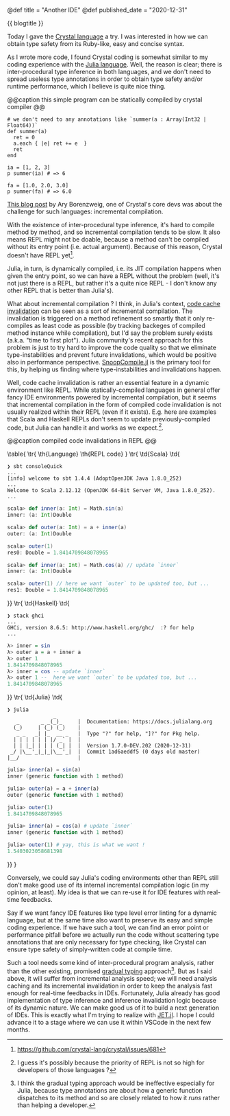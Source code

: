@def title = "Another IDE"
@def published_date = "2020-12-31"

{{ blogtitle }}

Today I gave the [Crystal language](https://crystal-lang.org/) a try.
I was interested in how we can obtain type safety from its Ruby-like, easy and concise syntax.

As I wrote more code, I found Crystal coding is somewhat similar to my coding experience with the [Julia language](https://julialang.org/).
Well, the reason is clear; there is inter-procedural type inference in both languages, and we don't need to spread useless type annotations in order to obtain type safety and/or runtime performance, which I believe is quite nice thing.

@@caption this simple program can be statically compiled by crystal compiler @@

```cr
# we don't need to any annotations like `summer(a : Array(Int32 | Float64))`
def summer(a)
  ret = 0
  a.each { |e| ret += e  }
  ret
end

ia = [1, 2, 3]
p summer(ia) # => 6

fa = [1.0, 2.0, 3.0]
p summer(fa) # => 6.0
```

[This blog post](https://crystal-lang.org/2014/12/06/another-language.html) by Ary Borenzweig, one of Crystal's core devs was about the challenge for such languages: incremental compilation.

With the existence of inter-procedural type inference, it's hard to compile method by method, and so incremental compilation tends to be slow. It also means REPL might not be doable, because a method can't be compiled without its entry point (i.e. actual argument). Because of this reason, Crystal doesn't have REPL yet[^1].

Julia, in turn, is dynamically compiled, i.e. its JIT compilation happens when given the entry point, so we can have a REPL without the problem (well, it's not just there is a REPL, but rather it's a quite nice REPL - I don't know any other REPL that is better than Julia's).

What about incremental compilation ? I think, in Julia's context, [code cache invalidation](https://julialang.org/blog/2020/08/invalidations/) can be seen as a sort of incremental compilation.
The invalidation is triggered on a method refinement so smartly that it only re-compiles as least code as possible (by tracking backeges of compiled method instance while compilation), but I'd say the problem surely exists (a.k.a. "time to first plot").
Julia community's recent approach for this problem is just to try hard to improve the code quality so that we eliminate type-instabilities and prevent future invalidations, which would be positive also in performance perspective. [SnoopCompile.jl](https://github.com/timholy/SnoopCompile.jl) is the primary tool for this, by helping us finding where type-instabilities and invalidations happen.

Well, code cache invalidation is rather an essential feature in a dynamic environment like REPL.
While statically-compiled languages in general offer fancy IDE environments powered by incremental compilation, but it seems that incremental compilation in the form of compiled code invalidation is not usually realized within their REPL (even if it exists).
E.g. here are examples that Scala and Haskell REPLs don't seem to update previously-compiled code, but Julia can handle it and works as we expect.[^2].

@@caption compiled code invalidations in REPL @@

\table{
  \tr{ \th{Language} \th{REPL code} }
  \tr{ \td{Scala} \td{
```plaintext
❯ sbt consoleQuick
...
[info] welcome to sbt 1.4.4 (AdoptOpenJDK Java 1.8.0_252)
...
Welcome to Scala 2.12.12 (OpenJDK 64-Bit Server VM, Java 1.8.0_252).
...
```
```scala
scala> def inner(a: Int) = Math.sin(a)
inner: (a: Int)Double

scala> def outer(a: Int) = a + inner(a)
outer: (a: Int)Double

scala> outer(1)
res0: Double = 1.8414709848078965

scala> def inner(a: Int) = Math.cos(a) // update `inner`
inner: (a: Int)Double

scala> outer(1) // here we want `outer` to be updated too, but ...
res1: Double = 1.8414709848078965
```
  }}
  \tr{ \td{Haskell} \td{
```plaintext
❯ stack ghci
...
GHCi, version 8.6.5: http://www.haskell.org/ghc/  :? for help
...
```
```haskell
λ> inner = sin
λ> outer a = a + inner a
λ> outer 1
1.8414709848078965
λ> inner = cos -- update `inner`
λ> outer 1 --  here we want `outer` to be updated too, but ...
1.8414709848078965
```
  }}
  \tr{ \td{Julia} \td{
```plaintext
❯ julia
               _
   _       _ _(_)_     |  Documentation: https://docs.julialang.org
  (_)     | (_) (_)    |
   _ _   _| |_  __ _   |  Type "?" for help, "]?" for Pkg help.
  | | | | | | |/ _` |  |
  | | |_| | | | (_| |  |  Version 1.7.0-DEV.202 (2020-12-31)
 _/ |\__'_|_|_|\__'_|  |  Commit 1ad6aeddf5 (0 days old master)
|__/                   |
```
```julia
julia> inner(a) = sin(a)
inner (generic function with 1 method)

julia> outer(a) = a + inner(a)
outer (generic function with 1 method)

julia> outer(1)
1.8414709848078965

julia> inner(a) = cos(a) # update `inner`
inner (generic function with 1 method)

julia> outer(1) # yay, this is what we want !
1.5403023058681398
```
  }}
}

Conversely, we could say Julia's coding environments other than REPL still don't make good use of its internal incremental compilation logic (in my opinion, at least). My idea is that we can re-use it for IDE features with real-time feedbacks.

Say if we want fancy IDE features like type level error linting for a dynamic language, but at the same time also want to preserve its easy and simple coding experience.
If we have such a tool, we can find an error point or performance pitfall before we actually run the code without scattering type annotations that are only necessary for type checking, like Crystal can ensure type safety of simply-written code at compile time.

Such a tool needs some kind of inter-procedural program analysis, rather than the other existing, promised [gradual typing](https://en.wikipedia.org/wiki/Gradual_typing) approach[^3]. But as I said above, it will suffer from incremental analysis speed; we will need analysis caching and its incremental invalidation in order to keep the analysis fast enough for real-time feedbacks in IDEs.
Fortunately, Julia already has good implementation of type inference and inference invalidation logic because of its dynamic nature. We can make good us of it to build a next generation of IDEs.
This is exactly what I'm trying to realize with [JET.jl](https://github.com/aviatesk/JET.jl). I hope I could advance it to a stage where we can use it within VSCode in the next few months.

[^1]: <https://github.com/crystal-lang/crystal/issues/681>
[^2]: I guess it's possibly because the priority of REPL is not so high for developers of those languages ?
[^3]: I think the gradual typing approach would be ineffective especially for Julia, because type annotations are about how a generic function dispatches to its method and so are closely related to how it _runs_ rather than helping a developer.
